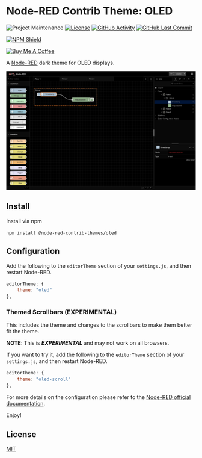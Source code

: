 # Node-RED Contrib Theme: OLED

![Project Maintenance][maintenance-shield]
[![License][license-shield]](LICENSE)
[![GitHub Activity][commits-shield]][commits]
[![GitHub Last Commit][last-commit-shield]][commits]

[![NPM Shield][npm-shield]][npm-package]

<a href="https://www.buymeacoffee.com/mbonani" target="_blank"><img src="https://cdn.buymeacoffee.com/buttons/v2/default-red.png" alt="Buy Me A Coffee" height="60px" width="217px"></a>

A [Node-RED][node-red] dark theme for OLED displays.

![screenshot](https://raw.githubusercontent.com/node-red-contrib-themes/oled/master/images/screenshot.png)

## Install

Install via npm

```shell
npm install @node-red-contrib-themes/oled
```

## Configuration

Add the following to the `editorTheme` section of your `settings.js`, and then restart Node-RED.

```js
editorTheme: {
    theme: "oled"
},
```

### Themed Scrollbars (EXPERIMENTAL)

This includes the theme and changes to the scrollbars to make them better fit the theme.

**NOTE**: This is ***EXPERIMENTAL*** and may not work on all browsers.

If you want to try it, add the following to the `editorTheme` section of your `settings.js`, and then restart Node-RED.

```js
editorTheme: {
    theme: "oled-scroll"
},
```

For more details on the configuration please refer to the
[Node-RED official documentation][node-red-doc].

Enjoy!

## License

[MIT][license]

[commits-shield]: https://img.shields.io/github/commit-activity/y/node-red-contrib-themes/oled.svg
[commits]: https://github.com/node-red-contrib-themes/oled/commits/master
[last-commit-shield]: https://img.shields.io/github/last-commit/node-red-contrib-themes/oled.svg
[license]: https://github.com/node-red-contrib-themes/oled/blob/master/LICENSE
[license-shield]: https://img.shields.io/github/license/node-red-contrib-themes/oled.svg
[maintenance-shield]: https://img.shields.io/maintenance/yes/2021.svg
[node-red-doc]: https://nodered.org/docs/user-guide/runtime/configuration
[node-red]: https://nodered.org/
[npm-package]: https://nodei.co/npm/@node-red-contrib-themes/oled
[npm-shield]: https://nodei.co/npm/@node-red-contrib-themes/oled.png
